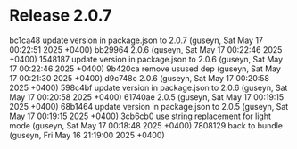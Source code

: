 # Release 2.0.7

bc1ca48 update version in package.json to 2.0.7 (guseyn, Sat May 17 00:22:51 2025 +0400)
bb29964 2.0.6 (guseyn, Sat May 17 00:22:46 2025 +0400)
1548187 update version in package.json to 2.0.6 (guseyn, Sat May 17 00:22:46 2025 +0400)
9b420ca remove usused dep (guseyn, Sat May 17 00:21:30 2025 +0400)
d9c748c 2.0.6 (guseyn, Sat May 17 00:20:58 2025 +0400)
598c4bf update version in package.json to 2.0.6 (guseyn, Sat May 17 00:20:58 2025 +0400)
61740ae 2.0.5 (guseyn, Sat May 17 00:19:15 2025 +0400)
68b1464 update version in package.json to 2.0.5 (guseyn, Sat May 17 00:19:15 2025 +0400)
3cb6cb0 use string replacement for light mode (guseyn, Sat May 17 00:18:48 2025 +0400)
7808129 back to bundle (guseyn, Fri May 16 21:19:00 2025 +0400)
